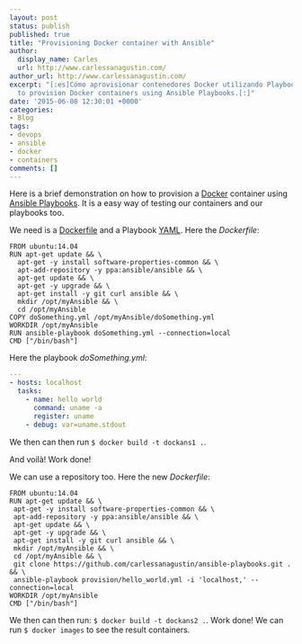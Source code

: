 ```yaml
---
layout: post
status: publish
published: true
title: "Provisioning Docker container with Ansible"
author:
  display_name: Carles
  url: http://www.carlessanagustin.com/
author_url: http://www.carlessanagustin.com/
excerpt: "[:es]Cómo aprovisionar contenedores Docker utilizando Playbooks de Ansible.[:en]How
  to provision Docker containers using Ansible Playbooks.[:]"
date: '2015-06-08 12:30:01 +0000'
categories:
- Blog
tags:
- devops
- ansible
- docker
- containers
comments: []
---
```

Here is a brief demonstration on how to provision a [Docker](https://www.docker.com/) container using [Ansible Playbooks](http://docs.ansible.com/playbooks.html). It is a easy way of testing our containers and our playbooks too.

We need is a [Dockerfile](http://docs.docker.com/reference/builder/) and a Playbook [YAML](http://yaml.org/). Here the _Dockerfile_:

```shell
FROM ubuntu:14.04
RUN apt-get update && \
  apt-get -y install software-properties-common && \
  apt-add-repository -y ppa:ansible/ansible && \
  apt-get update && \
  apt-get -y upgrade && \
  apt-get install -y git curl ansible && \
  mkdir /opt/myAnsible && \
  cd /opt/myAnsible
COPY doSomething.yml /opt/myAnsible/doSomething.yml
WORKDIR /opt/myAnsible
RUN ansible-playbook doSomething.yml --connection=local
CMD ["/bin/bash"]
```

Here the playbook _doSomething.yml_:

```yaml
---
- hosts: localhost
  tasks:
    - name: hello world
      command: uname -a
      register: uname
    - debug: var=uname.stdout
```
We then can then run `$ docker build -t dockans1 .`.

And voilà! Work done!

We can use a repository too. Here the new _Dockerfile_:

```shell
FROM ubuntu:14.04
RUN apt-get update && \
 apt-get -y install software-properties-common && \
 apt-add-repository -y ppa:ansible/ansible && \
 apt-get update && \
 apt-get -y upgrade && \
 apt-get install -y git curl ansible && \
 mkdir /opt/myAnsible && \
 cd /opt/myAnsible && \
 git clone https://github.com/carlessanagustin/ansible-playbooks.git . && \
 ansible-playbook provision/hello_world.yml -i 'localhost,' --connection=local
WORKDIR /opt/myAnsible
CMD ["/bin/bash"]
```

We then can then run: `$ docker build -t dockans2 .`.
Work done! We can run `$ docker images` to see the result containers.
